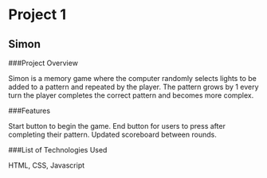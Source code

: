# Project 1

## Simon

###Project Overview

Simon is a memory game where the computer randomly selects lights to be added to a pattern and repeated by the player. The pattern grows by 1 every turn the player completes the correct pattern and becomes more complex.

###Features

Start button to begin the game.
End button for users to press after completing their pattern.
Updated scoreboard between rounds.

###List of Technologies Used

HTML, CSS, Javascript

